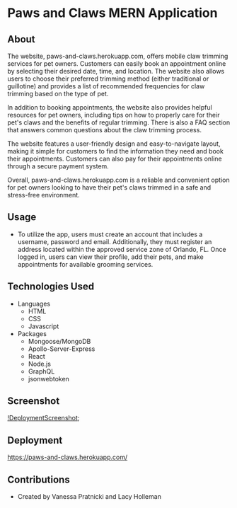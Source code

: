 # Paws and Claws MERN Application

## About

The website, paws-and-claws.herokuapp.com, offers mobile claw trimming services for pet owners. Customers can easily book an appointment online by selecting their desired date, time, and location. The website also allows users to choose their preferred trimming method (either traditional or guillotine) and provides a list of recommended frequencies for claw trimming based on the type of pet.

In addition to booking appointments, the website also provides helpful resources for pet owners, including tips on how to properly care for their pet's claws and the benefits of regular trimming. There is also a FAQ section that answers common questions about the claw trimming process.

The website features a user-friendly design and easy-to-navigate layout, making it simple for customers to find the information they need and book their appointments. Customers can also pay for their appointments online through a secure payment system.

Overall, paws-and-claws.herokuapp.com is a reliable and convenient option for pet owners looking to have their pet's claws trimmed in a safe and stress-free environment.

## Usage
- To utilize the app, users must create an account that includes a username, password and email. Additionally, they must register an address located within the approved service zone of Orlando, FL. Once logged in, users can view their profile, add their pets, and make appointments for available grooming services.


## Technologies Used
- Languages
    - HTML
    - CSS
    - Javascript
- Packages
    - Mongoose/MongoDB
    - Apollo-Server-Express
    - React
    - Node.js
    - GraphQL
    - jsonwebtoken

## Screenshot
[!DeploymentScreenshot](/client/src/assets/images/Screenshot%20Deployment.jpg);

## Deployment
https://paws-and-claws.herokuapp.com/

## Contributions
- Created by Vanessa Pratnicki and Lacy Holleman
